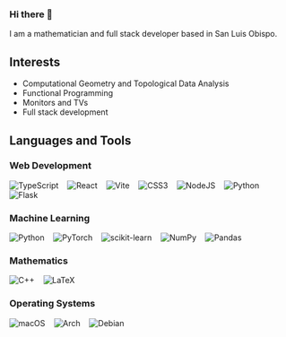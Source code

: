### Hi there 👋

I am a mathematician and full stack developer based in San Luis Obispo.

## Interests
- Computational Geometry and Topological Data Analysis
- Functional Programming
- Monitors and TVs
- Full stack development

## Languages and Tools

### Web Development
![TypeScript](https://img.shields.io/badge/typescript-%23007ACC.svg?style=for-the-badge&logo=typescript&logoColor=white)&nbsp;&nbsp;&nbsp;
![React](https://img.shields.io/badge/react-%2320232a.svg?style=for-the-badge&logo=react&logoColor=%2361DAFB)&nbsp;&nbsp;&nbsp;
![Vite](https://img.shields.io/badge/vite-%23646CFF.svg?style=for-the-badge&logo=vite&logoColor=white)&nbsp;&nbsp;&nbsp;
![CSS3](https://img.shields.io/badge/css3-%231572B6.svg?style=for-the-badge&logo=css3&logoColor=white)&nbsp;&nbsp;&nbsp;
![NodeJS](https://img.shields.io/badge/node.js-6DA55F?style=for-the-badge&logo=node.js&logoColor=white)&nbsp;&nbsp;&nbsp;
![Python](https://img.shields.io/badge/python-3670A0?style=for-the-badge&logo=python&logoColor=ffdd54)&nbsp;&nbsp;&nbsp;
![Flask](https://img.shields.io/badge/flask-%23000.svg?style=for-the-badge&logo=flask&logoColor=white)


### Machine Learning
![Python](https://img.shields.io/badge/python-3670A0?style=for-the-badge&logo=python&logoColor=ffdd54)&nbsp;&nbsp;&nbsp;
![PyTorch](https://img.shields.io/badge/PyTorch-%23EE4C2C.svg?style=for-the-badge&logo=PyTorch&logoColor=white)&nbsp;&nbsp;&nbsp;
![scikit-learn](https://img.shields.io/badge/scikit--learn-%23F7931E.svg?style=for-the-badge&logo=scikit-learn&logoColor=white)&nbsp;&nbsp;&nbsp;
![NumPy](https://img.shields.io/badge/numpy-%23013243.svg?style=for-the-badge&logo=numpy&logoColor=white)&nbsp;&nbsp;&nbsp;
![Pandas](https://img.shields.io/badge/pandas-%23150458.svg?style=for-the-badge&logo=pandas&logoColor=white)&nbsp;&nbsp;&nbsp;

### Mathematics
![C++](https://img.shields.io/badge/c++-%2300599C.svg?style=for-the-badge&logo=c%2B%2B&logoColor=white)&nbsp;&nbsp;&nbsp;
![LaTeX](https://img.shields.io/badge/latex-%23008080.svg?style=for-the-badge&logo=latex&logoColor=white)

### Operating Systems
![macOS](https://img.shields.io/badge/mac%20os-000000?style=for-the-badge&logo=macos&logoColor=F0F0F0)&nbsp;&nbsp;&nbsp;
![Arch](https://img.shields.io/badge/Arch%20Linux-1793D1?logo=arch-linux&logoColor=fff&style=for-the-badge)&nbsp;&nbsp;&nbsp;
![Debian](https://img.shields.io/badge/Debian-D70A53?style=for-the-badge&logo=debian&logoColor=white)








<!--
**theNullCrown/theNullCrown** is a ✨ _special_ ✨ repository because its `README.md` (this file) appears on your GitHub profile.

Here are some ideas to get you started:

- 🔭 I’m currently working on ...
- 🌱 I’m currently learning ...
- 👯 I’m looking to collaborate on ...
- 🤔 I’m looking for help with ...
- 💬 Ask me about ...
- 📫 How to reach me: ...
- 😄 Pronouns: ...
- ⚡ Fun fact: ...
-->

